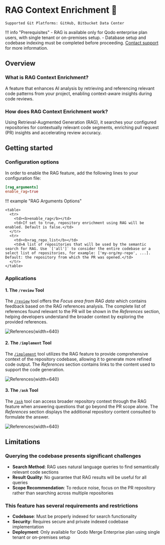 # RAG Context Enrichment 💎

`Supported Git Platforms: GitHub, Bitbucket Data Center`

!!! info "Prerequisites"
    - RAG is available only for Qodo enterprise plan users, with single tenant or on-premises setup.
    - Database setup and codebase indexing must be completed before proceeding. [Contact support](https://www.qodo.ai/contact/) for more information.

## Overview

### What is RAG Context Enrichment?

A feature that enhances AI analysis by retrieving and referencing relevant code patterns from your project, enabling context-aware insights during code reviews.

### How does RAG Context Enrichment work?

Using Retrieval-Augmented Generation (RAG), it searches your configured repositories for contextually relevant code segments, enriching pull request (PR) insights and accelerating review accuracy.

## Getting started

### Configuration options

In order to enable the RAG feature, add the following lines to your configuration file:

```toml
[rag_arguments]
enable_rag=true
```

!!! example "RAG Arguments Options"

    <table>
      <tr>
        <td><b>enable_rag</b></td>
        <td>If set to true, repository enrichment using RAG will be enabled. Default is false.</td>
      </tr>
      <tr>
        <td><b>rag_repo_list</b></td>
        <td>A list of repositories that will be used by the semantic search for RAG. Use `['all']` to consider the entire codebase or a select list of repositories, for example: ['my-org/my-repo', ...]. Default: the repository from which the PR was opened.</td>
      </tr>
    </table>

### Applications

#### 1\. The `/review` Tool

The [`/review`](https://qodo-merge-docs.qodo.ai/tools/review/) tool offers the _Focus area from RAG data_ which contains feedback based on the RAG references analysis.
The complete list of references found relevant to the PR will be shown in the _References_ section, helping developers understand the broader context by exploring the provided references.

![References](https://codium.ai/images/pr_agent/rag_review.png){width=640}

#### 2\. The `/implement` Tool

The [`/implement`](https://qodo-merge-docs.qodo.ai/tools/implement/) tool utilizes the RAG feature to provide comprehensive context of the repository codebase, allowing it to generate more refined code output.
The _References_ section contains links to the content used to support the code generation.

![References](https://codium.ai/images/pr_agent/rag_implement.png){width=640}

#### 3\. The `/ask` Tool

The [`/ask`](https://qodo-merge-docs.qodo.ai/tools/ask/) tool can access broader repository context through the RAG feature when answering questions that go beyond the PR scope alone.
The _References_ section displays the additional repository content consulted to formulate the answer.

![References](https://codium.ai/images/pr_agent/rag_ask.png){width=640}

## Limitations

### Querying the codebase presents significant challenges

- **Search Method**: RAG uses natural language queries to find semantically relevant code sections
- **Result Quality**: No guarantee that RAG results will be useful for all queries
- **Scope Recommendation**: To reduce noise, focus on the PR repository rather than searching across multiple repositories

### This feature has several requirements and restrictions

- **Codebase**: Must be properly indexed for search functionality
- **Security**: Requires secure and private indexed codebase implementation
- **Deployment**: Only available for Qodo Merge Enterprise plan using single tenant or on-premises setup
